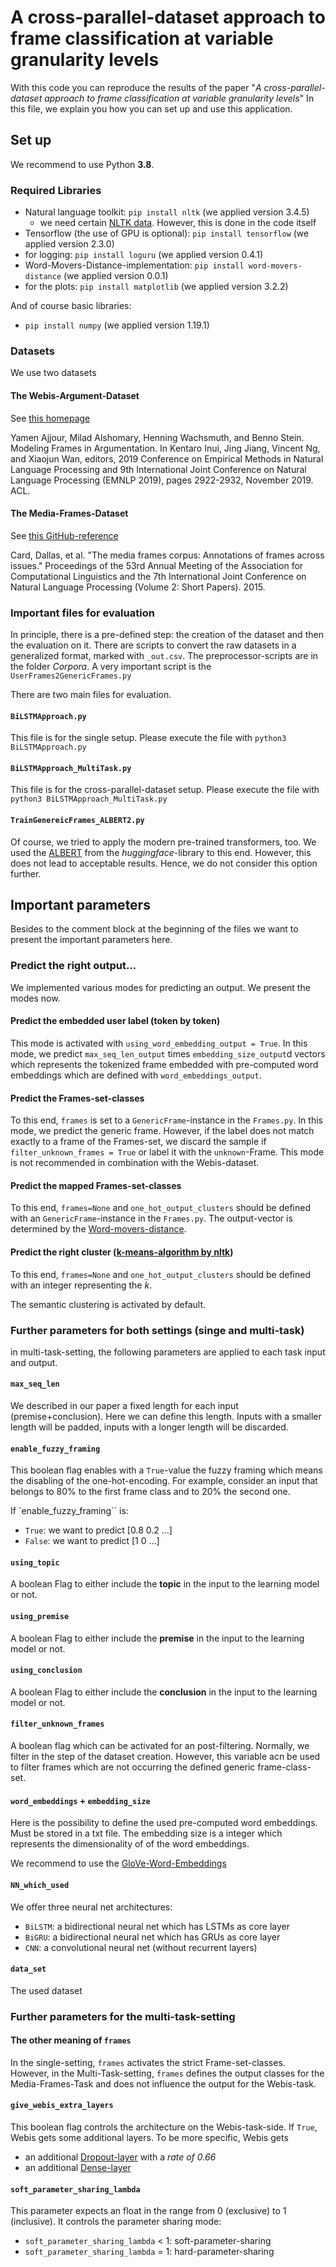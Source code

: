 # A cross-parallel-dataset approach to frame classification at variable granularity levels

With this code you can reproduce the results of the paper
"_A cross-parallel-dataset approach to frame classification at variable granularity levels_"
In this file, we explain you how you can set up and use this application.

## Set up

We recommend to use Python **3.8**.

### Required Libraries

- Natural language toolkit: ``pip install nltk`` (we applied version 3.4.5)
  - we need certain [NLTK data](https://www.nltk.org/data.html). However, this is done in the code itself
- Tensorflow (the use of GPU is optional): ``pip install tensorflow`` (we applied version 2.3.0)
- for logging: ``pip install loguru`` (we applied version 0.4.1)
- Word-Movers-Distance-implementation: ``pip install word-movers-distance`` (we applied version 0.0.1)
- for the plots: ``pip install matplotlib`` (we applied version 3.2.2)

And of course basic libraries:

- ``pip install numpy`` (we applied version 1.19.1)

### Datasets

We use two datasets

#### The Webis-Argument-Dataset

See [this homepage](https://webis.de/data/webis-argument-framing-19.html)

Yamen Ajjour, Milad Alshomary, Henning Wachsmuth, and Benno Stein. Modeling Frames in Argumentation. In Kentaro Inui,
Jing Jiang, Vincent Ng, and Xiaojun Wan, editors, 2019 Conference on Empirical Methods in Natural Language Processing
and 9th International Joint Conference on Natural Language Processing (EMNLP 2019), pages 2922-2932, November 2019. ACL.

#### The Media-Frames-Dataset

See [this GitHub-reference](https://github.com/dallascard/media_frames_corpus)

Card, Dallas, et al. "The media frames corpus: Annotations of frames across issues." Proceedings of the
53rd Annual Meeting of the Association for Computational Linguistics and the 7th International Joint Conference on
Natural Language Processing (Volume 2: Short Papers). 2015.

### Important files for evaluation

In principle, there is a pre-defined step: the creation of the dataset and then the evaluation on it.
There are scripts to convert the raw datasets in a generalized format, marked with ``_out.csv``.
The preprocessor-scripts are in the folder _Corpora_. A very important script is the ``UserFrames2GenericFrames.py``
 
There are two main files for evaluation.

#### ``BiLSTMApproach.py``

This file is for the single setup. Please execute the file with ``python3 BiLSTMApproach.py``

#### ``BiLSTMApproach_MultiTask.py``

This file is for the cross-parallel-dataset setup. Please execute the file with ``python3 BiLSTMApproach_MultiTask.py``

#### ``TrainGenereicFrames_ALBERT2.py``

Of course, we tried to apply the modern pre-trained transformers, too.
We used the [ALBERT](https://huggingface.co/transformers/model_doc/albert.html) from the
_huggingface_-library to this end.
However, this does not lead to acceptable results. Hence, we do not consider this option further.

## Important parameters

Besides to the comment block at the beginning of the files we want to present the important parameters here.

### Predict the right output...

We implemented various modes for predicting an output. We present the modes now.

#### Predict the embedded user label (token by token)

This mode is activated with ``using_word_embedding_output = True``. In this mode, we predict ``max_seq_len_output``
times ``embedding_size_output``d vectors which represents the tokenized frame embedded with pre-computed
word embeddings which are defined with ``word_embeddings_output``.

#### Predict the Frames-set-classes

To this end, ``frames`` is set to a ``GenericFrame``-instance in the ``Frames.py``. In this mode, we predict the
generic frame. However, if the label does not match exactly to a frame of the Frames-set, we discard the sample if
``filter_unknown_frames = True`` or label it with the ``unknown``-Frame. This mode is not recommended in combination
with the Webis-dataset.

#### Predict the mapped Frames-set-classes

To this end, ``frames=None`` and ``one_hot_output_clusters`` should be defined with an ``GenericFrame``-instance
in the ``Frames.py``.
The output-vector is determined by the [Word-movers-distance](https://pypi.org/project/word-mover-distance/).

#### Predict the right cluster ([k-means-algorithm by nltk](https://www.kite.com/python/docs/nltk.cluster.KMeansClusterer))

To this end, ``frames=None`` and ``one_hot_output_clusters`` should be defined with an integer representing the _k_.

The semantic clustering is activated by default.

### Further parameters for both settings (singe and multi-task)

in multi-task-setting, the following parameters are applied to each task input and output.

#### ``max_seq_len``

We described in our paper a fixed length for each input (premise+conclusion). Here we can define this length.
Inputs with a smaller length will be padded, inputs with a longer length will be discarded.

#### ``enable_fuzzy_framing``

This boolean flag enables with a ``True``-value the fuzzy framing which means the disabling of the one-hot-encoding.
For example, consider an input that belongs to 80% to the first frame class and to 20% the second one.

If `enable_fuzzy_framing`` is:

- ``True``: we want to predict [0.8 0.2 ...]
- ``False``: we want to predict [1 0 ...]

#### ``using_topic``

A boolean Flag to either include the **topic** in the input to the learning model or not.

#### ``using_premise``

A boolean Flag to either include the **premise** in the input to the learning model or not.

#### ``using_conclusion``

A boolean Flag to either include the **conclusion** in the input to the learning model or not.


#### ``filter_unknown_frames``

A boolean flag which can be activated for an post-filtering. Normally, we filter in the step of the dataset creation.
However, this variable acn be used to filter frames which are not occurring the defined generic frame-class-set.

#### ``word_embeddings`` + ``embedding_size``

Here is the possibility to define the used pre-computed word embeddings. Must be stored in a txt file.
The embedding size is a integer which represents the dimensionality of of the word embeddings.

We recommend to use the [GloVe-Word-Embeddings](https://nlp.stanford.edu/projects/glove/)

#### ``NN_which_used``

We offer three neural net architectures:

- ``BiLSTM``: a bidirectional neural net which has LSTMs as core layer
- ``BiGRU``: a bidirectional neural net which has GRUs as core layer
- ``CNN``: a convolutional neural net (without recurrent layers)

#### ``data_set``

The used dataset

### Further parameters for the multi-task-setting

#### The other meaning of ``frames``

In the single-setting, ``frames`` activates the strict Frame-set-classes. However, in the Multi-Task-setting,
``frames`` defines the output classes for the Media-Frames-Task and does not influence the output for the Webis-task.

#### ``give_webis_extra_layers``

This boolean flag controls the architecture on the Webis-task-side. If ``True``, Webis gets some additional layers.
To be more specific, Webis gets

- an additional [Dropout-layer](https://keras.io/api/layers/regularization_layers/dropout) with a _rate of 0.66_
- an additional [Dense-layer](https://keras.io/api/layers/core_layers/dense)

#### ``soft_parameter_sharing_lambda``

This parameter expects an float in the range from 0 (exclusive) to 1 (inclusive).
It controls the parameter sharing mode:

- ``soft_parameter_sharing_lambda`` < 1: soft-parameter-sharing
-  ``soft_parameter_sharing_lambda`` = 1: hard-parameter-sharing